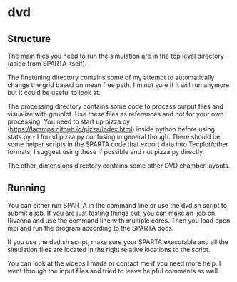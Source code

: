 # dvd

## Structure

The main files you need to run the simulation are in the top level directory (aside from SPARTA itself).

The finetuning directory contains some of my attempt to automatically change the grid based on mean free path. I'm not sure if it will run anymore but it could be useful to look at.

The processing directory contains some code to process output files and visualize with gnuplot. Use these files as references and not for your own processing. You need to start up pizza.py (https://lammps.github.io/pizza/index.html) inside python before using stats.py - I found pizza.py confusing in general though. There should be some helper scripts in the SPARTA code that export data into Tecplot/other formats, I suggest using these if possible and not pizza.py directly.

The other_dimensions directory contains some other DVD chamber layouts.

## Running

You can either run SPARTA in the command line or use the dvd.sh script to submit a job. If you are just testing things out, you can make an ijob on Rivanna and use the command line with multiple cores. Then you load open mpi and run the program according to the SPARTA docs.

If you use the dvd.sh script, make sure your SPARTA executable and all the simulation files are located in the right relative locations to the script.

You can look at the videos I made or contact me if you need more help. I went through the input files and tried to leave helpful comments as well.
